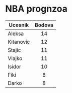 # NBA prognzoa

| Ucesnik        | Bodova
| ------------- |:-------------:|
| Aleksa      | 14 |
| Kitanovic     | 12 |
| Stajic| 11 |
| Vlajko | 11 |
| Isidor      | 10 |
| Fiki | 8 |
| Darko     | 8 |